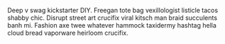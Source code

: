 Deep v swag kickstarter DIY. Freegan tote bag vexillologist listicle tacos shabby chic. Disrupt street art crucifix viral kitsch man braid succulents banh mi. Fashion axe twee whatever hammock taxidermy hashtag hella cloud bread vaporware heirloom crucifix.